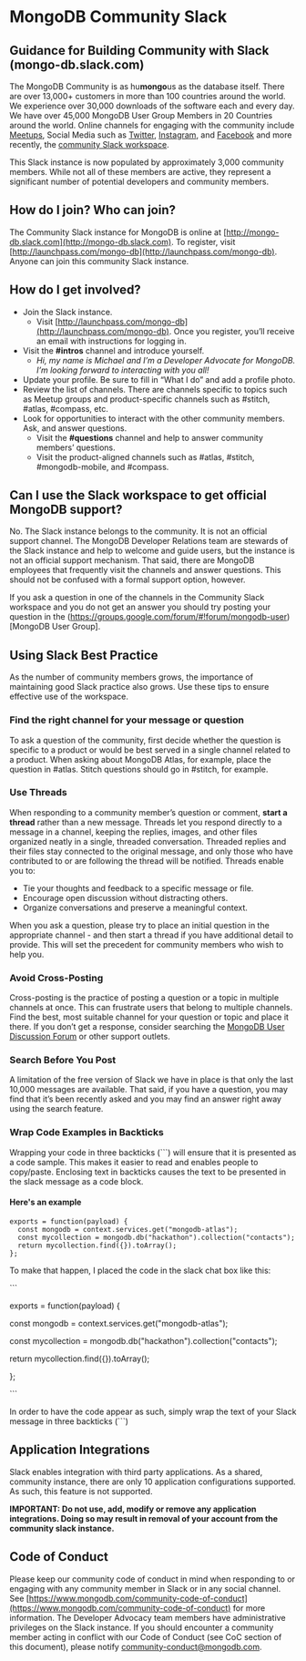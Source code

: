 # MongoDB Community Slack

## Guidance for Building Community with Slack (mongo-db.slack.com) 

The MongoDB Community is as hu**mongo**us as the database itself. There are over 13,000+ customers in more than 100 countries around the world. We experience over 30,000 downloads of the software each and every day. We have over 45,000 MongoDB User Group Members in 20 Countries around the world. Online channels for engaging with the community include [Meetups](https://www.meetup.com/pro/mongodb), Social Media such as [Twitter](http://twitter.com/mongodb), [Instagram](http://instagram.com/mongodb), and [Facebook](http://facebook.com/mongodb) and more recently, the [community Slack workspace](http://mongo-db.slack.com).

This Slack instance is now populated by approximately 3,000 community members. While not all of these members are active, they represent a significant number of potential developers and community members.


## How do I join? Who can join?

The Community Slack instance for MongoDB is online at [http://mongo-db.slack.com](http://mongo-db.slack.com). To register, visit [http://launchpass.com/mongo-db](http://launchpass.com/mongo-db).  Anyone can join this community Slack instance.


## How do I get involved?

*   Join the Slack instance. 
    *   Visit [http://launchpass.com/mongo-db](http://launchpass.com/mongo-db). Once you register, you’ll receive an email with instructions for logging in.
*   Visit the **#intros** channel and introduce yourself. 
    *   _Hi, my name is Michael and I’m a Developer Advocate for MongoDB. I’m looking forward to interacting with you all!_
*   Update your profile.  Be sure to fill in “What I do” and add a profile photo.
*   Review the list of channels. There are channels specific to topics such as Meetup groups and product-specific channels such as #stitch, #atlas, #compass, etc.
*   Look for opportunities to interact with the other community members. Ask, and answer questions.
    *   Visit the **#questions** channel and help to answer community members’ questions. 
    *   Visit the product-aligned channels such as #atlas, #stitch, #mongodb-mobile, and #compass.


## Can I use the Slack workspace to get official MongoDB support?

No. The Slack instance belongs to the community. It is not an official support channel. The MongoDB Developer Relations team are stewards of the Slack instance and help to welcome and guide users, but the instance is not an official support mechanism.  That said, there are MongoDB employees that frequently visit the channels and answer questions. This should not be confused with a formal support option, however.

If you ask a question in one of the channels in the Community Slack workspace and you do not get an answer you should try posting your question in the (https://groups.google.com/forum/#!forum/mongodb-user)[MongoDB User Group].

## Using Slack Best Practice

As the number of community members grows, the importance of maintaining good Slack practice also grows. Use these tips to ensure effective use of the workspace.

### Find the right channel for your message or question

To ask a question of the community, first decide whether the question is specific to a product or would be best served in a single channel related to a product. When asking about MongoDB Atlas, for example, place the question in #atlas. Stitch questions should go in #stitch, for example.

### Use Threads

When responding to a community member’s question or comment, **start a thread** rather than a new message. Threads let you respond directly to a message in a channel, keeping the replies, images, and other files organized neatly in a single, threaded conversation. Threaded replies and their files stay connected to the original message, and only those who have contributed to or are following the thread will be notified. Threads enable you to:

*   Tie your thoughts and feedback to a specific message or file.
*   Encourage open discussion without distracting others.
*   Organize conversations and preserve a meaningful context.

When you ask a question, please try to place an initial question in the appropriate channel - and then start a thread if you have additional detail to provide. This will set the precedent for community members who wish to help you.

### Avoid Cross-Posting

Cross-posting is the practice of posting a question or a topic in multiple channels at once. This can frustrate users that belong to multiple channels. Find the best, most suitable channel for your question or topic and place it there. If you don’t get a response, consider searching the [MongoDB User Discussion Forum](https://groups.google.com/forum/#!forum/mongodb-user) or other support outlets.


### Search Before You Post

A limitation of the free version of Slack we have in place is that only the last 10,000 messages are available. That said, if you have a question, you may find that it’s been recently asked and you may find an answer right away using the search feature.

### Wrap Code Examples in Backticks

Wrapping your code in three backticks (\`\`\`) will ensure that it is presented as a code sample. This makes it easier to read and enables people to copy/paste.  Enclosing text in backticks causes the text to be presented in the slack message as a code block.

#### Here's an example
```
exports = function(payload) {
  const mongodb = context.services.get("mongodb-atlas");
  const mycollection = mongodb.db("hackathon").collection("contacts");
  return mycollection.find({}).toArray();
};
```

To make that happen, I placed the code in the slack chat box like this:

\`\`\`

exports = function(payload) {

  const mongodb = context.services.get("mongodb-atlas");
  
  const mycollection = mongodb.db("hackathon").collection("contacts");
  
  return mycollection.find({}).toArray();
  
};

\`\`\`

In order to have the code appear as such, simply wrap the text of your Slack message in three backticks (\`\`\`)

## Application Integrations

Slack enables integration with third party applications. As a shared, community instance, there are only 10 application configurations supported. As such, this feature is not supported. 

**IMPORTANT: Do not use, add, modify or remove any application integrations. Doing so may result in removal of your account from the community slack instance.** 

## Code of Conduct

Please keep our community code of conduct in mind when responding to or engaging with any community member in Slack or in any social channel.  See [https://www.mongodb.com/community-code-of-conduct](https://www.mongodb.com/community-code-of-conduct) for more information.  The Developer Advocacy team members have administrative privileges on the Slack instance. If you should encounter a community member acting in conflict with our Code of Conduct (see CoC section of this document), please notify community-conduct@mongodb.com. 
